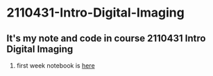 # 2110431-Intro-Digital-Imaging
It's my note and code in course 2110431 Intro Digital Imaging
---

1. first week notebook is [here](./1.%20first%20week.ipynb)